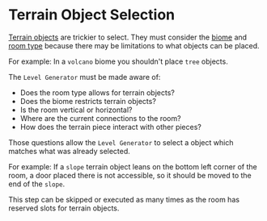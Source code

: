 # Terrain Object Selection

[Terrain objects](../definitions/object_definition.md#terrain-objects) are trickier to select.
They must consider the [biome](../definitions/biome_definition.md#what-is-a-biome) and [room type](../definitions/room_definition.md#what-is-a-room-type) because there may be limitations to what objects can be placed.

For example:
In a `volcano` biome you shouldn't place `tree` objects.

The `Level Generator` must be made aware of:

- Does the room type allows for terrain objects?
- Does the biome restricts terrain objects?
- Is the room vertical or horizontal?
- Where are the current connections to the room?
- How does the terrain piece interact with other pieces?

Those questions allow the `Level Generator` to select a object which matches what was already selected.

For example:
If a `slope` terrain object leans on the bottom left corner of the room, a door placed there is not accessible, so it should be moved to the end of the `slope`.

This step can be skipped or executed as many times as the room has reserved slots for terrain objects.
